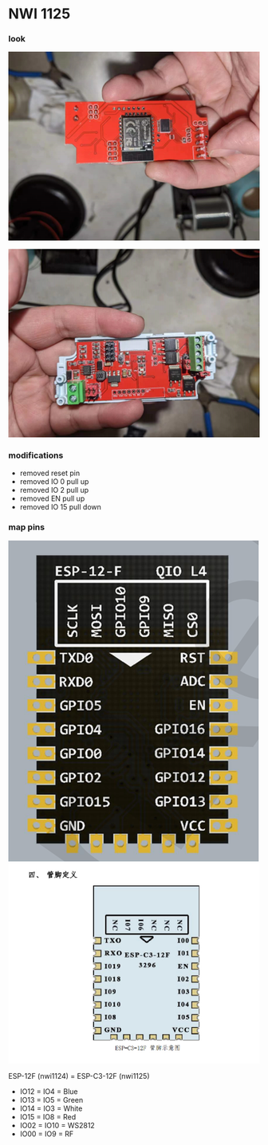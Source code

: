 


# NWI 1125

### look 

![](15-33-17-12-12-2022.png)

![](22-33-17-12-12-2022.png)

### modifications

- removed reset pin 
- removed IO 0  pull up
- removed IO 2  pull up
- removed EN    pull up 
- removed IO 15 pull down



### map pins 

![](14-47-17-12-12-2022.png)
![](04-42-17-12-12-2022.png)

ESP-12F (nwi1124) = ESP-C3-12F (nwi1125)

  - IO12 = IO4 = Blue
  - IO13 = IO5 = Green
  - IO14 = IO3 = White
  - IO15 = IO8 = Red
  - IO02 = IO10 = WS2812 
  - IO00 = IO9 = RF
